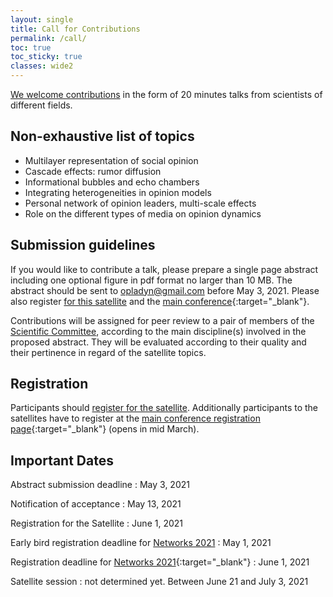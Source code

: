 ```yaml
---
layout: single
title: Call for Contributions
permalink: /call/
toc: true
toc_sticky: true
classes: wide2
---
```


[We welcome contributions](call.md) in the form of 20 minutes talks from scientists of different fields.

## Non-exhaustive list of topics

* Multilayer representation of social opinion
* Cascade effects: rumor diffusion
* Informational bubbles and echo chambers
* Integrating heterogeneities in opinion models
* Personal network of opinion leaders, multi-scale effects
* Role on the different types of media on opinion dynamics

## Submission guidelines

If you would like to contribute a talk, please prepare a single page abstract including one optional figure in pdf format no larger than 10 MB.
The abstract should be sent to [opladyn@gmail.com](mailto:opladyn@gmail.com) before May 3, 2021. Please also register [for this satellite](/register.md) and the [main conference](https://networks2021.net/){:target="_blank"}.

Contributions will be assigned for peer review to a pair of members of the [Scientific Committee](/organizer.md/#scientific-committee), according to the main discipline(s) involved in the proposed abstract. They will be evaluated according to their quality and their pertinence in regard of the satellite topics.


## Registration

Participants should [register for the satellite](/register.md).
Additionally participants to the satellites have to register at the [main conference registration page](https://networks2021.net/){:target="_blank"} (opens in mid March).


## Important Dates

Abstract submission deadline
: May 3, 2021

Notification of acceptance
: May 13, 2021

Registration for the Satellite
: June 1, 2021

Early bird registration deadline for [Networks 2021](https://networks2021.net/{:target="_blank"})
: May 1, 2021

Registration deadline for [Networks 2021](https://networks2021.net/){:target="_blank"}
: June 1, 2021

Satellite session
: not determined yet. Between June 21 and July 3, 2021
